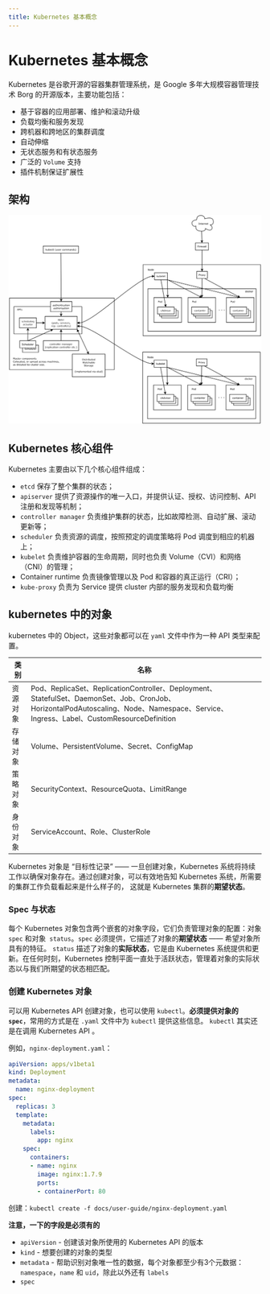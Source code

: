 ```yaml
---
title: Kubernetes 基本概念
---
```

# Kubernetes 基本概念

Kubernetes 是谷歌开源的容器集群管理系统，是 Google 多年大规模容器管理技术 Borg 的开源版本，主要功能包括：

- 基于容器的应用部署、维护和滚动升级
- 负载均衡和服务发现
- 跨机器和跨地区的集群调度
- 自动伸缩
- 无状态服务和有状态服务
- 广泛的 `Volume` 支持
- 插件机制保证扩展性

## 架构
![](./imgs/architecture.png)

## Kubernetes 核心组件

Kubernetes 主要由以下几个核心组件组成：

- `etcd` 保存了整个集群的状态；
- `apiserver` 提供了资源操作的唯一入口，并提供认证、授权、访问控制、API 注册和发现等机制；
- `controller manager` 负责维护集群的状态，比如故障检测、自动扩展、滚动更新等；
- `scheduler` 负责资源的调度，按照预定的调度策略将 Pod 调度到相应的机器上；
- `kubelet` 负责维护容器的生命周期，同时也负责 Volume（CVI）和网络（CNI）的管理；
- Container runtime 负责镜像管理以及 Pod 和容器的真正运行（CRI）；
- `kube-proxy` 负责为 Service 提供 cluster 内部的服务发现和负载均衡


## kubernetes 中的对象
kubernetes 中的 Object，这些对象都可以在 `yaml` 文件中作为一种 API 类型来配置。

| 类别 | 名称 |
| ------ | ------- |
| 资源对象 | Pod、ReplicaSet、ReplicationController、Deployment、StatefulSet、DaemonSet、Job、CronJob、HorizontalPodAutoscaling、Node、Namespace、Service、Ingress、Label、CustomResourceDefinition |
| 存储对象 | Volume、PersistentVolume、Secret、ConfigMap |
| 策略对象 | SecurityContext、ResourceQuota、LimitRange |
| 身份对象 | ServiceAccount、Role、ClusterRole |

Kubernetes 对象是 “目标性记录” —— 一旦创建对象，Kubernetes 系统将持续工作以确保对象存在。通过创建对象，可以有效地告知 Kubernetes 系统，所需要的集群工作负载看起来是什么样子的，
这就是 Kubernetes 集群的**期望状态**。

### Spec 与状态
每个 Kubernetes 对象包含两个嵌套的对象字段，它们负责管理对象的配置：对象 `spec` 和对象` status`。`spec` 必须提供，它描述了对象的**期望状态** —— 希望对象所具有的特征。
`status` 描述了对象的**实际状态**，它是由 Kubernetes 系统提供和更新。在任何时刻，Kubernetes 控制平面一直处于活跃状态，管理着对象的实际状态以与我们所期望的状态相匹配。

### 创建 Kubernetes 对象
可以用 Kubernetes API 创建对象，也可以使用 `kubectl`。**必须提供对象的 `spec`**，常用的方式是在 `.yaml` 文件中为 `kubectl` 提供这些信息。
`kubectl` 其实还是在调用 Kubernetes API 。

例如，`nginx-deployment.yaml`：
```yml
apiVersion: apps/v1beta1
kind: Deployment
metadata:
  name: nginx-deployment
spec:
  replicas: 3
  template:
    metadata:
      labels:
        app: nginx
    spec:
      containers:
      - name: nginx
        image: nginx:1.7.9
        ports:
        - containerPort: 80
```

创建：`kubectl create -f docs/user-guide/nginx-deployment.yaml`

**注意，一下的字段是必须有的**
- `apiVersion` - 创建该对象所使用的 Kubernetes API 的版本
- `kind` - 想要创建的对象的类型
- `metadata` - 帮助识别对象唯一性的数据，每个对象都至少有3个元数据：`namespace`，`name` 和 `uid`，除此以外还有 `labels`
- `spec`